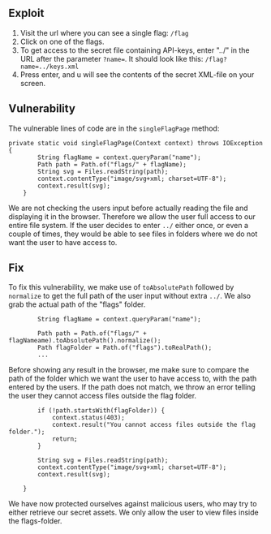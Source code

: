 ## Exploit

1. Visit the url where you can see a single flag:  `/flag`
2. Click on one of the flags.
3. To get access to the secret file containing API-keys, enter "../" in the URL after the parameter `?name=`. It should look like this: `/flag?name=../keys.xml`
4. Press enter, and u will see the contents of the secret XML-file on your screen.

## Vulnerability

The vulnerable lines of code are in the `singleFlagPage` method:
```
private static void singleFlagPage(Context context) throws IOException {
        String flagName = context.queryParam("name");
        Path path = Path.of("flags/" + flagName);
        String svg = Files.readString(path);
        context.contentType("image/svg+xml; charset=UTF-8");
        context.result(svg);
    }
```
We are not checking the users input before actually reading the file and displaying it in the browser. Therefore we allow the user full access to our entire file system. If the user decides to enter `../` either once, or even a couple of times, they would be able to see files in folders where we do not want the user to have access to.

## Fix

To fix this vulnerability, we make use of `toAbsolutePath` followed by `normalize` to get the full path of the user input without extra `../`. We also grab the actual path of the "flags" folder.
```
        String flagName = context.queryParam("name");

        Path path = Path.of("flags/" + flagNameame).toAbsolutePath().normalize();
        Path flagFolder = Path.of("flags").toRealPath();   
        ...
```
Before showing any result in the browser, me make sure to compare the path of the folder which we want the user to have access to, with the path entered by the users. If the path does not match, we throw an error telling the user they cannot access files outside the flag folder.
```
        if (!path.startsWith(flagFolder)) {
            context.status(403);
            context.result("You cannot access files outside the flag folder.");
            return;
        }

        String svg = Files.readString(path);
        context.contentType("image/svg+xml; charset=UTF-8");
        context.result(svg);

    }
```
We have now protected ourselves against malicious users, who may try to either retrieve our secret assets. We only allow the user to view files inside the flags-folder.  

